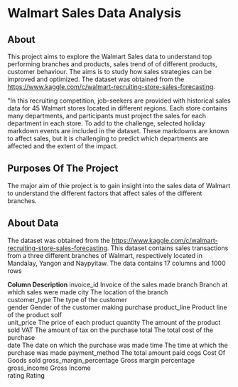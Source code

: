 # Walmart Sales Data Analysis

## About
This project aims to explore the Walmart Sales data to understand top performing branches and products,
sales trend of of different products, customer behaviour. The aims is to study how sales strategies can be improved and optimized.
The dataset was obtained from the https://www.kaggle.com/c/walmart-recruiting-store-sales-forecasting.

"In this recruiting competition, job-seekers are provided with historical sales data for 45 Walmart stores located in different regions.
Each store contains many departments, and participants must project the sales for each department in each store. 
To add to the challenge, selected holiday markdown events are included in the dataset. 
These markdowns are known to affect sales, but it is challenging to predict which departments are affected and the extent of the impact.

## Purposes Of The Project
The major aim of thie project is to gain insight into the sales data of Walmart to understand the different factors that affect sales of the different branches.

## About Data
The dataset was obtained from the https://www.kaggle.com/c/walmart-recruiting-store-sales-forecasting. This dataset contains sales transactions from a three different branches of Walmart, respectively located in Mandalay, Yangon and Naypyitaw. The data contains 17 columns and 1000 rows

**Column                       Description**
invoice_id	              Invoice of the sales made
branch	                  Branch at which sales were made
city	                    The location of the branch	
customer_type	            The type of the customer	
gender	                  Gender of the customer making purchase
product_line	            Product line of the product solf	
unit_price	              The price of each product	
quantity	                The amount of the product sold
VAT	                      The amount of tax on the purchase
total                    	The total cost of the purchase	
date	                    The date on which the purchase was made
time	                    The time at which the purchase was made	
payment_method	          The total amount paid
cogs	                    Cost Of Goods sold
gross_margin_percentage	  Gross margin percentage	
gross_income	            Gross Income	
rating	                  Rating
